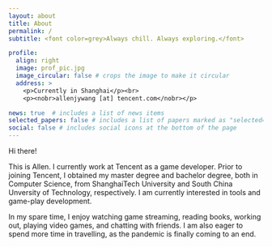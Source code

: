 ```yaml
---
layout: about
title: About
permalink: /
subtitle: <font color=grey>Always chill. Always exploring.</font>

profile:
  align: right
  image: prof_pic.jpg
  image_circular: false # crops the image to make it circular
  address: >
    <p>Currently in Shanghai</p><br>
    <p><nobr>allenjywang [at] tencent.com</nobr></p>

news: true  # includes a list of news items
selected_papers: false # includes a list of papers marked as "selected={true}"
social: false # includes social icons at the bottom of the page
---
```


Hi there! 

This is Allen. I currently work at Tencent as a game developer. Prior to joining Tencent, I obtained my master degree and bachelor degree, both in Computer Science, from ShanghaiTech University and South China Unversity of Technology, respectively. I am currently interested in tools and game-play development.

In my spare time, I enjoy watching game streaming, reading books, working out, playing video games, and chatting with friends. I am also eager to spend more time in travelling, as the pandemic is finally coming to an end.